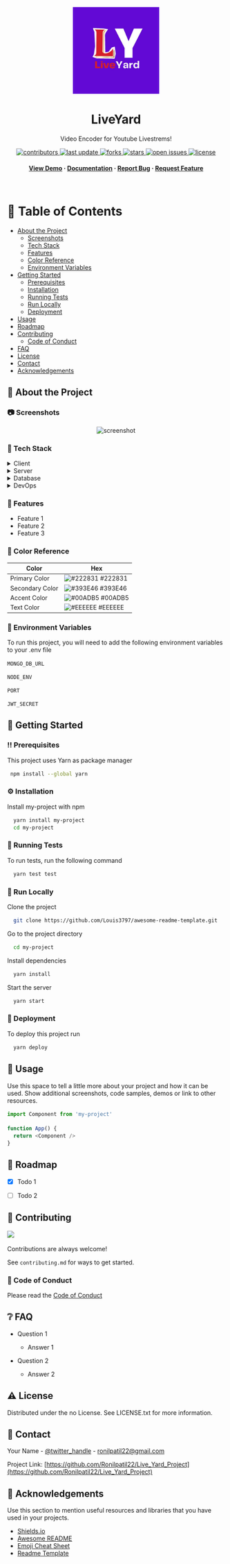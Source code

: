 <!--
Hey, thanks for using the awesome-readme-template template.  
If you have any enhancements, then fork this project and create a pull request 
or just open an issue with the label "enhancement".

Don't forget to give this project a star for additional support ;)
Maybe you can mention me or this repo in the acknowledgements too
-->
<div align="center">

  <img src="Frontend/src/components/images/LiveYard.jpg" alt="logo" width="200" height="auto" />
  <h1>LiveYard</h1>
  
  <p>
    Video Encoder for Youtube Livestrems! 
  </p>
  
  
<!-- Badges -->
<p>
  <a href="https://github.com/RonilPatil22/Live_Yard_Project/graphs/contributors">
    <img src="https://img.shields.io/github/contributors/RonilPatil22/Live_Yard_Project" alt="contributors" />
  </a>
  <a href="">
    <img src="https://img.shields.io/github/last-commit/RonilPatil22/Live_Yard_Project" alt="last update" />
  </a>
  <a href="https://github.com/RonilPatil22/Live_Yard_Project/network/members">
    <img src="https://img.shields.io/github/forks/RonilPatil22/Live_Yard_Project" alt="forks" />
  </a>
  <a href="https://github.com/RonilPatil22/Live_Yard_Project/stargazers">
    <img src="https://img.shields.io/github/stars/RonilPatil22/Live_Yard_Project" alt="stars" />
  </a>
  <a href="https://github.com/RonilPatil22/Live_Yard_Project/issues/">
    <img src="https://img.shields.io/github/issues/RonilPatil22/Live_Yard_Project" alt="open issues" />
  </a>
  <a href="https://github.com/RonilPatil22/Live_Yard_Project/blob/master/LICENSE">
    <img src="https://img.shields.io/github/license/Louis3797/awesome-readme-template.svg" alt="license" />
  </a>
</p>
   
<h4>
    <a href="https://github.com/Louis3797/awesome-readme-template/">View Demo</a>
  <span> · </span>
    <a href="https://github.com/Louis3797/awesome-readme-template">Documentation</a>
  <span> · </span>
    <a href="https://github.com/Louis3797/awesome-readme-template/issues/">Report Bug</a>
  <span> · </span>
    <a href="https://github.com/Louis3797/awesome-readme-template/issues/">Request Feature</a>
  </h4>
</div>

<br />

<!-- Table of Contents -->
# :notebook_with_decorative_cover: Table of Contents

- [About the Project](#star2-about-the-project)
  * [Screenshots](#camera-screenshots)
  * [Tech Stack](#space_invader-tech-stack)
  * [Features](#dart-features)
  * [Color Reference](#art-color-reference)
  * [Environment Variables](#key-environment-variables)
- [Getting Started](#toolbox-getting-started)
  * [Prerequisites](#bangbang-prerequisites)
  * [Installation](#gear-installation)
  * [Running Tests](#test_tube-running-tests)
  * [Run Locally](#running-run-locally)
  * [Deployment](#triangular_flag_on_post-deployment)
- [Usage](#eyes-usage)
- [Roadmap](#compass-roadmap)
- [Contributing](#wave-contributing)
  * [Code of Conduct](#scroll-code-of-conduct)
- [FAQ](#grey_question-faq)
- [License](#warning-license)
- [Contact](#handshake-contact)
- [Acknowledgements](#gem-acknowledgements)

  

<!-- About the Project -->
## :star2: About the Project


<!-- Screenshots -->
### :camera: Screenshots

<div align="center"> 
  <img src="https://placehold.co/600x400?text=Your+Screenshot+here" alt="screenshot" />
</div>


<!-- TechStack -->
### :space_invader: Tech Stack

<details>
  <summary>Client</summary>
  <ul>
    <li><a href="https://www.typescriptlang.org/">JavaScript</a></li>
<!--     <li><a href="https://nextjs.org/">Next.js</a></li> -->
    <li><a href="https://reactjs.org/">React.js</a></li>
    <li><a href="https://tailwindcss.com/">TailwindCSS</a></li>
  </ul>
</details>

<details>
  <summary>Server</summary>
  <ul>
    <li><a href="https://www.typescriptlang.org/">Node.js</a></li>
    <li><a href="https://expressjs.com/">Express.js</a></li>
<!--     <li><a href="https://go.dev/">Golang</a></li> -->
<!--     <li><a href="https://nestjs.com/">Nest.js</a></li> -->
<!--     <li><a href="https://socket.io/">SocketIO</a></li> -->
<!--     <li><a href="https://www.prisma.io/">Prisma</a></li>     -->
<!--     <li><a href="https://www.apollographql.com/">Apollo</a></li> -->
<!--     <li><a href="https://graphql.org/">GraphQL</a></li> -->
  </ul>
</details>

<details>
<summary>Database</summary>
  <ul>
<!--     <li><a href="https://www.mysql.com/">MySQL</a></li> -->
<!--     <li><a href="https://www.postgresql.org/">PostgreSQL</a></li> -->
<!--     <li><a href="https://redis.io/">Redis</a></li> -->
<!--     <li><a href="https://neo4j.com/">Neo4j</a></li> -->
    <li><a href="https://www.mongodb.com/">MongoDB</a></li>
  </ul>
</details>

<details>
<summary>DevOps</summary>
  <ul>
    <li><a href="https://www.docker.com/">Docker</a></li>
<!--     <li><a href="https://www.jenkins.io/">Jenkins</a></li> -->
<!--     <li><a href="https://circleci.com/">CircleCLI</a></li> -->
  </ul>
</details>

<!-- Features -->
### :dart: Features

- Feature 1
- Feature 2
- Feature 3

<!-- Color Reference -->
### :art: Color Reference

| Color             | Hex                                                                |
| ----------------- | ------------------------------------------------------------------ |
| Primary Color | ![#222831](https://via.placeholder.com/10/222831?text=+) #222831 |
| Secondary Color | ![#393E46](https://via.placeholder.com/10/393E46?text=+) #393E46 |
| Accent Color | ![#00ADB5](https://via.placeholder.com/10/00ADB5?text=+) #00ADB5 |
| Text Color | ![#EEEEEE](https://via.placeholder.com/10/EEEEEE?text=+) #EEEEEE |


<!-- Env Variables -->
### :key: Environment Variables

To run this project, you will need to add the following environment variables to your .env file

`MONGO_DB_URL`

`NODE_ENV`

`PORT`

`JWT_SECRET`

<!-- Getting Started -->
## 	:toolbox: Getting Started

<!-- Prerequisites -->
### :bangbang: Prerequisites

This project uses Yarn as package manager

```bash
 npm install --global yarn
```

<!-- Installation -->
### :gear: Installation

Install my-project with npm

```bash
  yarn install my-project
  cd my-project
```
   
<!-- Running Tests -->
### :test_tube: Running Tests

To run tests, run the following command

```bash
  yarn test test
```

<!-- Run Locally -->
### :running: Run Locally

Clone the project

```bash
  git clone https://github.com/Louis3797/awesome-readme-template.git
```

Go to the project directory

```bash
  cd my-project
```

Install dependencies

```bash
  yarn install
```

Start the server

```bash
  yarn start
```


<!-- Deployment -->
### :triangular_flag_on_post: Deployment

To deploy this project run

```bash
  yarn deploy
```


<!-- Usage -->
## :eyes: Usage

Use this space to tell a little more about your project and how it can be used. Show additional screenshots, code samples, demos or link to other resources.


```javascript
import Component from 'my-project'

function App() {
  return <Component />
}
```

<!-- Roadmap -->
## :compass: Roadmap

* [x] Todo 1
* [ ] Todo 2


<!-- Contributing -->
## :wave: Contributing

<a href="https://github.com/Ronilpatil22/Live_Yard_Project/graphs/contributors">
  <img src="https://contrib.rocks/image?repo=Ronilpatil22/Live_Yard_Project" />
</a>


Contributions are always welcome!

See `contributing.md` for ways to get started.


<!-- Code of Conduct -->
### :scroll: Code of Conduct

Please read the [Code of Conduct](https://github.com/Louis3797/awesome-readme-template/blob/master/CODE_OF_CONDUCT.md)

<!-- FAQ -->
## :grey_question: FAQ

- Question 1

  + Answer 1

- Question 2

  + Answer 2


<!-- License -->
## :warning: License

Distributed under the no License. See LICENSE.txt for more information.


<!-- Contact -->
## :handshake: Contact

Your Name - [@twitter_handle](https://x.com/ronilpatil22) - ronilpatil22@gmail.com

Project Link: [https://github.com/Ronilpatil22/Live_Yard_Project](https://github.com/Ronilpatil22/Live_Yard_Project)


<!-- Acknowledgments -->
## :gem: Acknowledgements

Use this section to mention useful resources and libraries that you have used in your projects.

 - [Shields.io](https://shields.io/)
 - [Awesome README](https://github.com/matiassingers/awesome-readme)
 - [Emoji Cheat Sheet](https://github.com/ikatyang/emoji-cheat-sheet/blob/master/README.md#travel--places)
 - [Readme Template](https://github.com/othneildrew/Best-README-Template)

